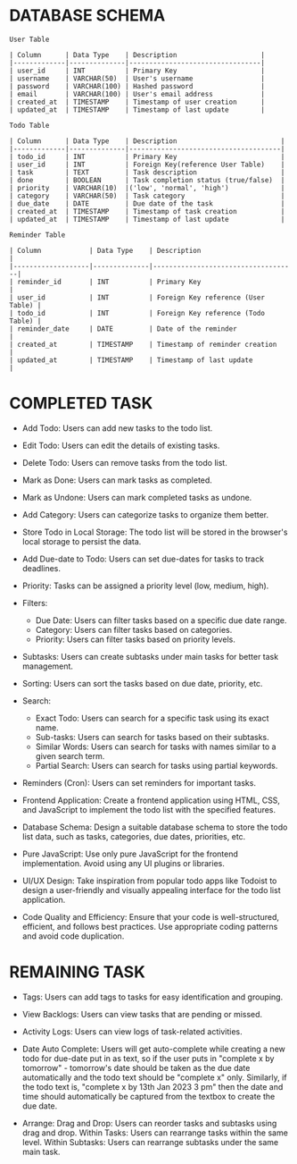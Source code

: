 # DATABASE SCHEMA

    User Table

    | Column      | Data Type    | Description                     |
    |-------------|--------------|---------------------------------|
    | user_id     | INT          | Primary Key                     |
    | username    | VARCHAR(50)  | User's username                 |
    | password    | VARCHAR(100) | Hashed password                 |
    | email       | VARCHAR(100) | User's email address            |
    | created_at  | TIMESTAMP    | Timestamp of user creation      |
    | updated_at  | TIMESTAMP    | Timestamp of last update        |

    Todo Table

    | Column      | Data Type    | Description                          |
    |-------------|--------------|--------------------------------------|
    | todo_id     | INT          | Primary Key                          |
    | user_id     | INT          | Foreign Key(reference User Table)    |
    | task        | TEXT         | Task description                     |
    | done        | BOOLEAN      | Task completion status (true/false)  |
    | priority    | VARCHAR(10)  |('low', 'normal', 'high')             |
    | category    | VARCHAR(50)  | Task category                        |
    | due_date    | DATE         | Due date of the task                 |
    | created_at  | TIMESTAMP    | Timestamp of task creation           |
    | updated_at  | TIMESTAMP    | Timestamp of last update             |

    Reminder Table

    | Column            | Data Type    | Description                        |
    |-------------------|--------------|------------------------------------|
    | reminder_id       | INT          | Primary Key                        |
    | user_id           | INT          | Foreign Key reference (User Table) |
    | todo_id           | INT          | Foreign Key reference (Todo Table) |
    | reminder_date     | DATE         | Date of the reminder               |
    | created_at        | TIMESTAMP    | Timestamp of reminder creation     |
    | updated_at        | TIMESTAMP    | Timestamp of last update           |




# COMPLETED TASK    

- Add Todo: Users can add new tasks to the todo list.

- Edit Todo: Users can edit the details of existing tasks.

- Delete Todo: Users can remove tasks from the todo list. 

- Mark as Done: Users can mark tasks as completed.
- Mark as Undone: Users can mark completed tasks as undone.
- Add Category: Users can categorize tasks to organize them better. 
- Store Todo in Local Storage: The todo list will be stored in the browser's local storage to persist the data. 

- Add Due-date to Todo: Users can set due-dates for tasks to track deadlines. 
- Priority: Tasks can be assigned a priority level (low, medium, high). 
- Filters:
    - Due Date: Users can filter tasks based on a specific due date range.
    - Category: Users can filter tasks based on categories.
    - Priority: Users can filter tasks based on priority levels.
- Subtasks: Users can create subtasks under main tasks for better task management. 

- Sorting: Users can sort the tasks based on due date, priority, etc.

- Search:
    - Exact Todo: Users can search for a specific task using its exact name.
    - Sub-tasks: Users can search for tasks based on their subtasks.
    - Similar Words: Users can search for tasks with names similar to a given search term.
    - Partial Search: Users can search for tasks using partial keywords.

- Reminders (Cron): Users can set reminders for important tasks.


- Frontend Application: Create a frontend application using HTML, CSS, and JavaScript to implement the todo list with the specified features.
- Database Schema: Design a suitable database schema to store the todo list data, such as tasks, categories, due dates, priorities, etc.
- Pure JavaScript: Use only pure JavaScript for the frontend implementation. Avoid using any UI plugins or libraries.
- UI/UX Design: Take inspiration from popular todo apps like Todoist to design a user-friendly and visually appealing interface for the todo list application.
- Code Quality and Efficiency: Ensure that your code is well-structured, efficient, and follows best practices. Use appropriate coding patterns and avoid code duplication.

# REMAINING TASK

- Tags: Users can add tags to tasks for easy identification and grouping. 

- View Backlogs: Users can view tasks that are pending or missed. 
- Activity Logs: Users can view logs of task-related activities. 

- Date Auto Complete: Users will get auto-complete while creating a new todo for due-date put in as text, so if the user puts in "complete x by tomorrow" - tomorrow's date should be taken as the due date automatically and the todo text should be "complete x" only. Similarly, if the todo text is, "complete x by 13th Jan 2023 3 pm" then the date and time should automatically be captured from the textbox to create the due date.

- Arrange:
Drag and Drop: Users can reorder tasks and subtasks using drag and drop.
Within Tasks: Users can rearrange tasks within the same level.
Within Subtasks: Users can rearrange subtasks under the same main task.
